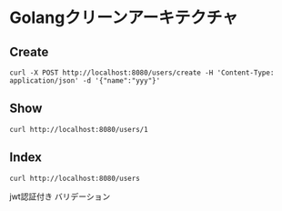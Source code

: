 # Golangクリーンアーキテクチャ

## Create
```
curl -X POST http://localhost:8080/users/create -H 'Content-Type: application/json' -d '{"name":"yyy"}'
```

## Show
```
curl http://localhost:8080/users/1
```

## Index
```
curl http://localhost:8080/users
```

jwt認証付き
バリデーション